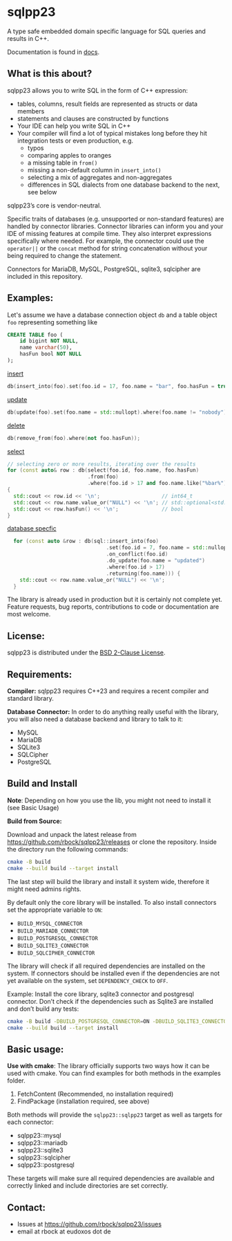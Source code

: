 sqlpp23
=======
A type safe embedded domain specific language for SQL queries and results in C++.

Documentation is found in [docs](docs/index.md).

What is this about?
----------------------
sqlpp23 allows you to write SQL in the form of C++ expression:

  * tables, columns, result fields are represented as structs or data members
  * statements and clauses are constructed by functions
  * Your IDE can help you write SQL in C++
  * Your compiler will find a lot of typical mistakes long before they hit integration tests or even production, e.g.
    * typos
    * comparing apples to oranges
    * a missing table in `from()`
    * missing a non-default column in `insert_into()`
    * selecting a mix of aggregates and non-aggregates
    * differences in SQL dialects from one database backend to the next, see below

sqlpp23’s core is vendor-neutral.

Specific traits of databases (e.g. unsupported or non-standard features) are handled by connector libraries.
Connector libraries can inform you and your IDE of missing features at compile time.
They also interpret expressions specifically where needed.
For example, the connector could use the `operator||` or the `concat` method for string concatenation without your being required to change the statement.

Connectors for MariaDB, MySQL, PostgreSQL, sqlite3, sqlcipher are included in this repository.

Examples:
---------
Let's assume we have a database connection object `db` and a table object `foo` representing something like

```SQL
CREATE TABLE foo (
    id bigint NOT NULL,
    name varchar(50),
    hasFun bool NOT NULL
);
```

[insert](docs/insert.md)
```C++
db(insert_into(foo).set(foo.id = 17, foo.name = "bar", foo.hasFun = true));
```

[update](docs/update.md)
```C++
db(update(foo).set(foo.name = std::nullopt).where(foo.name != "nobody"));
```

[delete](docs/delete.md)
```C++
db(remove_from(foo).where(not foo.hasFun));
```

[select](docs/select.md)
```C++
// selecting zero or more results, iterating over the results
for (const auto& row : db(select(foo.id, foo.name, foo.hasFun)
                          .from(foo)
                          .where(foo.id > 17 and foo.name.like("%bar%"))))
{
  std::cout << row.id << '\n';                    // int64_t
  std::cout << row.name.value_or("NULL") << '\n'; // std::optional<std::string_view>
  std::cout << row.hasFun() << '\n';              // bool
}
```

[database specfic](connectors.md)
```C++
  for (const auto &row : db(sql::insert_into(foo)
                                .set(foo.id = 7, foo.name = std::nullopt, foo.hasFun = false)
                                .on_conflict(foo.id)
                                .do_update(foo.name = "updated")
                                .where(foo.id > 17)
                                .returning(foo.name))) {
    std::cout << row.name.value_or("NULL") << '\n';
  }
```


The library is already used in production but it is certainly not complete yet. Feature requests, bug reports, contributions to code or documentation are most welcome.

License:
-------------
sqlpp23 is distributed under the [BSD 2-Clause License](https://github.com/rbock/sqlpp23/blob/main/LICENSE).

Requirements:
-------------
__Compiler:__
sqlpp23 requires C++23 and requires a recent compiler and standard library.

__Database Connector:__
In order to do anything really useful with the library, you will also need a database backend and library to talk to it:

* MySQL
* MariaDB
* SQLite3
* SQLCipher
* PostgreSQL

Build and Install
-----------------

**Note**: Depending on how you use the lib, you might not need to install it (see Basic Usage)

__Build from Source:__

Download and unpack the latest release from https://github.com/rbock/sqlpp23/releases or clone the repository. Inside the directory run the following commands:

```bash
cmake -B build
cmake --build build --target install
```

The last step will build the library and install it system wide, therefore it might need admins rights.

By default only the core library will be installed. To also install connectors set the appropriate variable to `ON`: 

* `BUILD_MYSQL_CONNECTOR`
* `BUILD_MARIADB_CONNECTOR`
* `BUILD_POSTGRESQL_CONNECTOR`
* `BUILD_SQLITE3_CONNECTOR`
* `BUILD_SQLCIPHER_CONNECTOR`

The library will check if all required dependencies are installed on the system. If connectors should be installed even if the dependencies are not yet available on the system, set `DEPENDENCY_CHECK` to `OFF`. 

Example: Install the core library, sqlite3 connector and postgresql connector. Don’t check if the dependencies such as Sqlite3 are installed and don’t build any tests:

```bash
cmake -B build -DBUILD_POSTGRESQL_CONNECTOR=ON -DBUILD_SQLITE3_CONNECTOR=ON -DDEPENDENCY_CHECK=OFF -DBUILD_TESTING=OFF
cmake --build build --target install
```

Basic usage:
-------------
__Use with cmake__:
The library officially supports two ways how it can be used with cmake. 
You can find examples for both methods in the examples folder. 

1. FetchContent (Recommended, no installation required)
1. FindPackage (installation required, see above)

Both methods will provide the `sqlpp23::sqlpp23` target as well as targets for each connector: 

* sqlpp23::mysql
* sqlpp23::mariadb
* sqlpp23::sqlite3
* sqlpp23::sqlcipher
* sqlpp23::postgresql

These targets will make sure all required dependencies are available and correctly linked and include directories are set correctly.

Contact:
--------
  * Issues at https://github.com/rbock/sqlpp23/issues
  * email at rbock at eudoxos dot de

